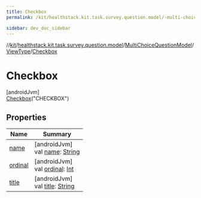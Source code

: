 ```yaml
---
title: Checkbox
permalink: /kit/healthstack.kit.task.survey.question.model/-multi-choice-question-model/-view-type/-checkbox/index.html

sidebar: dev_doc_sidebar
---
```

//[kit](../../../../../kit.html)/[healthstack.kit.task.survey.question.model](../../../index.html)/[MultiChoiceQuestionModel](../../index.html)/[ViewType](../index.html)/[Checkbox](index.html)



# Checkbox



[androidJvm]\
[Checkbox](index.html)(&quot;CHECKBOX&quot;)



## Properties


| Name | Summary |
|---|---|
| [name](../../../../healthstack.kit.ui.util/-interaction-type/-n-o-t-h-i-n-g/index.html#-372974862%2FProperties%2F-106109196) | [androidJvm]<br>val [name](../../../../healthstack.kit.ui.util/-interaction-type/-n-o-t-h-i-n-g/index.html#-372974862%2FProperties%2F-106109196): [String](https://kotlinlang.org/api/latest/jvm/stdlib/kotlin/-string/index.html) |
| [ordinal](../../../../healthstack.kit.ui.util/-interaction-type/-n-o-t-h-i-n-g/index.html#-739389684%2FProperties%2F-106109196) | [androidJvm]<br>val [ordinal](../../../../healthstack.kit.ui.util/-interaction-type/-n-o-t-h-i-n-g/index.html#-739389684%2FProperties%2F-106109196): [Int](https://kotlinlang.org/api/latest/jvm/stdlib/kotlin/-int/index.html) |
| [title](../title.html) | [androidJvm]<br>val [title](../title.html): [String](https://kotlinlang.org/api/latest/jvm/stdlib/kotlin/-string/index.html) |

